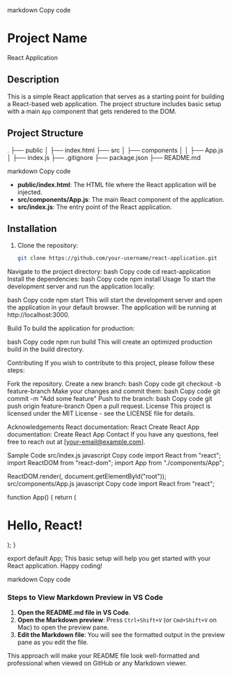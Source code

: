 markdown
Copy code
# Project Name

React Application

## Description

This is a simple React application that serves as a starting point for building a React-based web application. The project structure includes basic setup with a main `App` component that gets rendered to the DOM.

## Project Structure

.
├── public
│ ├── index.html
├── src
│ ├── components
│ │ ├── App.js
│ ├── index.js
├── .gitignore
├── package.json
├── README.md

markdown
Copy code

- **public/index.html**: The HTML file where the React application will be injected.
- **src/components/App.js**: The main React component of the application.
- **src/index.js**: The entry point of the React application.

## Installation

1. Clone the repository:
   ```bash
   git clone https://github.com/your-username/react-application.git
Navigate to the project directory:
bash
Copy code
cd react-application
Install the dependencies:
bash
Copy code
npm install
Usage
To start the development server and run the application locally:

bash
Copy code
npm start
This will start the development server and open the application in your default browser. The application will be running at http://localhost:3000.

Build
To build the application for production:

bash
Copy code
npm run build
This will create an optimized production build in the build directory.

Contributing
If you wish to contribute to this project, please follow these steps:

Fork the repository.
Create a new branch:
bash
Copy code
git checkout -b feature-branch
Make your changes and commit them:
bash
Copy code
git commit -m "Add some feature"
Push to the branch:
bash
Copy code
git push origin feature-branch
Open a pull request.
License
This project is licensed under the MIT License - see the LICENSE file for details.

Acknowledgements
React documentation: React
Create React App documentation: Create React App
Contact
If you have any questions, feel free to reach out at [your-email@example.com].

Sample Code
src/index.js
javascript
Copy code
import React from "react";
import ReactDOM from "react-dom";
import App from "./components/App";

ReactDOM.render(<App />, document.getElementById("root"));
src/components/App.js
javascript
Copy code
import React from "react";

function App() {
  return (
    <div>
      <h1>Hello, React!</h1>
    </div>
  );
}

export default App;
This basic setup will help you get started with your React application. Happy coding!

markdown
Copy code

### Steps to View Markdown Preview in VS Code

1. **Open the README.md file in VS Code**.
2. **Open the Markdown preview**: Press `Ctrl+Shift+V` (or `Cmd+Shift+V` on Mac) to open the preview pane.
3. **Edit the Markdown file**: You will see the formatted output in the preview pane as you edit the file.

This approach will make your README file look well-formatted and professional when viewed on GitHub or any Markdown viewer.





